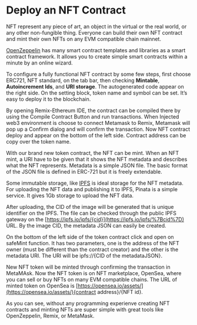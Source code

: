 # Deploy an NFT Contract

NFT represent any piece of art, an object in the virtual or the real world, or any other non-fungible thing. Everyone can build their own NFT contract and mint their own NFTs on any EVM compatible chain mainnet.

[OpenZeppelin](https://openzeppelin.com/contracts/) has many smart contract templates and libraries as a smart contract framework. It allows you to create simple smart contracts within a minute by an online wizard.

To configure a fully functional NFT contract by some few steps, first choose ERC721, NFT standard, on the tab bar, then checking **Mintable**, **Autoincrement Ids**, and **URI storage**. The autogenerated code appear on the right side. On the setting block, token name and symbol can be set. It’s easy to deploy it to the blockchain.

By opening Remix-Ethereum IDE, the contract can be compiled there by using the Compile Contract Button and run transactions. When Injected web3 environment is choose to connect Metamask to Remix, Metamask will pop up a Confirm dialog and will confirm the transaction. Now NFT contract deploy and appear on the bottom of the left side. Contract address can be copy over the token name.

&#x20;With our brand new token contract, the NFT can be mint. When an NFT mint, a URI have to be given that it shows the NFT metadata and describes what the NFT represents. Metadata is a simple JSON file. The basic format of the JSON file is defined in ERC-721 but it is freely extendable.

Some immutable storage, like [IPFS](https://ipfs.io) is ideal storage for the NFT metadata. For uploading the NFT data and publishing it to IPFS, Pinata is a simple service. It gives 1Gb storage to upload the NFT data.

After uploading, the CID of the image will be generated that is unique identifier on the IPFS. The file can be checked through the public IPFS gateway on the [https://ipfs.io/ipfs/{cid}](https://ipfs.io/ipfs/%7Bcid%7D) URL. By the image CID, the metadata JSON can easily be created.

On the bottom of the left side of the token contract click and open on safeMint function. It has two parameters, one is the address of the NFT owner (must be different than the contract creator) and the other is the metadata URI. The URI will be ipfs://{CID of the metadataJSON}.

New NFT token will be minted through confirming the transaction in MetaMAsk. Now the NFT token is on NFT marketplace, OpenSea, where you can sell or buy NFTs on many EVM compatible chains. The URL of minted token on OpenSea is [https://opensea.io/assets/](https://opensea.io/assets/){contract address}/{NFT id}.

As you can see, without any programming experienve creating NFT contracts and minting NFTs are super simple with great tools like OpenZeppelin, Remix, or MetaMask.
